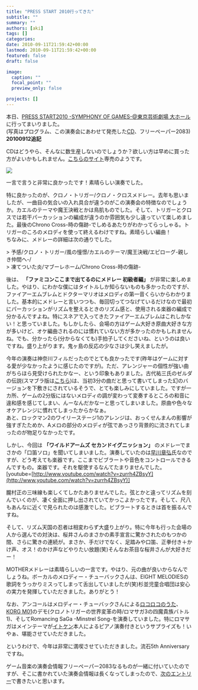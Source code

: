 ```yaml
---
title: "PRESS START 2010行ってきた"
subtitle: ""
summary: ""
authors: [aki]
tags: []
categories: 
date: 2010-09-11T21:59:42+00:00
lastmod: 2010-09-11T21:59:42+00:00
featured: false
draft: false

image:
  caption: ""
  focal_point: ""
  preview_only: false

projects: []
---
```

本日、[PRESS START2010 -SYMPHONY OF GAMES-@東京芸術劇場 大ホール](http://www.famitsu.com/famiweb/pressstart/)に行ってまいりました。  
(写真はプログラム、この演奏会にあわせて発売した[CD](http://ebten.jp/famitsu/p/4541993016235/?aid=prc)、フリーペーパー2083)  
**20100912追記**

CDはどうやら、そんなに数生産しないのでしょうか？欲しい方は早めに買った方がよいかもしれません。[こちらのサイト](http://ebten.jp/famitsu/p/4541993016235/?aid=prc)専売のようです。

[![](http://chezou.files.wordpress.com/2010/09/l_1600_1200_ddc55359-bb52-4359-9847-1e23f468c141.jpeg)](http://chezou.files.wordpress.com/2010/09/l_1600_1200_ddc55359-bb52-4359-9847-1e23f468c141.jpeg)

一言で言うと非常に良かったです！素晴らしい演奏でした。

特に良かったのが、クロノ・トリガー/クロノ・クロスメドレー。去年も思いましたが、一曲目の気合いの入れ具合が違うのがこの演奏会の特徴なのでしょうか。カエルのテーマや魔王決戦とかは鳥肌ものでした。そして、トリガーとクロスでは若干パーカッションの編成が違うのか雰囲気も少し違っていて楽しめました。最後のChrono Cross-時の傷跡-でしめるあたりがわかってらっしゃる。トリガーのころのメロディを使って終えるわけですね。素晴らしい編曲！  
ちなみに、メドレーの詳細は次の通りでした。

&gt; 予感/クロノ・トリガー/風の憧憬/カエルのテーマ/魔王決戦/エピローグ-親しき仲間へ-/  
&gt; 凍てついた炎/マブーレホーム/Chrono Cross-時の傷跡-

後は、 **「ファミコンここまで出てるのにメドレー 初級者編」** が非常に楽しめました。やはり、にわかな僕にはタイトルしか知らないものも多かったのですが、ファイアーエムブレムとドクターマリオはメロディの第一音くらいからわかりました。基本的にメドレーと言いつつも、毎回切ってつなげているだけなので最初にパーカッションがリズムを整えるときのリズム感と、使用される楽器の編成で分かるんですよね。特にスネアで入ってきたファイアーエムブレムはこれしかない！と思っていました。もしかしたら、会場の方はゲーム大好き原曲大好きな方が多いけど、オケ編曲されるのには慣れていない方が多かったのかもしれませんね。でも、分かったら(分からなくても)手拍子してくださいね、というのは良いですね。盛り上がります。鬼ヶ島の反応の少なさは少し笑えましたが。

今年の演奏は神奈川フィルだったのでとても良かったです(昨年はゲームに対する愛が少なかったように感じたのですが)。ただ、アレンジャーの個性が強い曲がちらほら見受けられたかなー、という印象もありました。古代祐三氏のゼルダの伝説(スマブラ版は[こちら](http://www.nicovideo.jp/watch/sm2344763))は、当初3分の曲だと思って書いてしまった幻のバージョンを下敷きにされているそうで、とても楽しみにしていました。ですが一カ所、ゲームの2分版にはないメロディの調が変わって変奏するところの和音に違和感を感じてしまい、んーなんだかなーと思ってしまいました。原曲や色々なオケアレンジに慣れてしまったからかなぁ。  
あと、ロックマン2のワイリーステージ1のアレンジは、おっくせんまんの影響が強すぎたためか、Aメロの部分のメロディが弦であっさり背景的に流されてしまったのが物足りなかったです。

しかし、今回は **「ワイルドアームズ セカンドイグニッション」** のメドレーでまさかの「口笛ソロ」を聞いてしまいました。演奏していたのは[早川章弘](http://www.crazy-angel.com/members/hayakawa/index.htm)氏なのですが、どう考えても楽器です。ここまでビブラートや音色をコントロールできるんですもの。楽器です。それを駆使するなんてたまりませんでした。  
[youtube=[http://www.youtube.com/watch?v=zurrh4ZBsyY](http://www.youtube.com/watch?v=zurrh4ZBsyY)]

朧村正の三味線も楽しくてしかたありませんでした。弦とかと違ってリズムを刻んでいくのが、凄く全面に押し出されていてかっこよかったです。そして、尺八もあんなに近くで見られたのは感激でした。ビブラートするときは首を振るんですね。

そして、リズム天国の忍者は相変わらず大盛り上がり。特に今年も行った会場の人から選んでの対決は、桜井さんのまさかの素手宣言に驚かされたのもつかの間、さらに驚きの連続が。まさか、手だけでなく、足踏みや口笛、正拳付き＋かけ声、オス！のかけ声などやりたい放題(笑)そんなお茶目な桜井さんが大好きだー！

MOTHERメドレーは素晴らしいの一言です。やはり、元の曲が良いからなんでしょうね。ボーカルのメロディー・チューバックさんは、EIGHT MELODIESの歌詞をうっかりミスってしまって舌出していましたが(笑)杉並児童合唱団は安心の実力を発揮していただきました。ありがとう！

なお、アンコールはメロディー・チューバックさんによる[ロコロコのうた](http://www.youtube.com/watch?v=Tpuo34_WFoU)、[KORG M01](http://www.detune.co.jp/blog/?page_id=7)のデモ(クロノトリガーの世界変革の時/ロマサガ3の四魔貴族バトル1)、そしてRomancing SaGa -Minstrel Song-を演奏していました。特にロマサガはメインテーマが[イトケン](http://ja.wikipedia.org/wiki/%E4%BC%8A%E8%97%A4%E8%B3%A2%E6%B2%BB)本人によるピアノ演奏付きというサプライズも！いやぁ、堪能させていただきました。

というわけで、今年は非常に満喫させていただきました。流石5th Anniversaryですね。

ゲーム音楽の演奏会情報フリーペーパー2083なるものが一緒に付いていたのですが、そこに書かれていた演奏会情報は長くなってしまったので、[次のエントリー](http://chezou.wordpress.com/2010/09/11/press-start2010%E3%81%A7%E3%82%B2%E3%83%BC%E3%83%A0%E9%9F%B3%E6%A5%BD%E6%BC%94%E5%A5%8F%E4%BC%9A%E6%83%85%E5%A0%B1%E3%82%92%E3%82%B2%E3%83%83%E3%83%88%E3%81%97%E3%81%9F/)で書きたいと思います。


